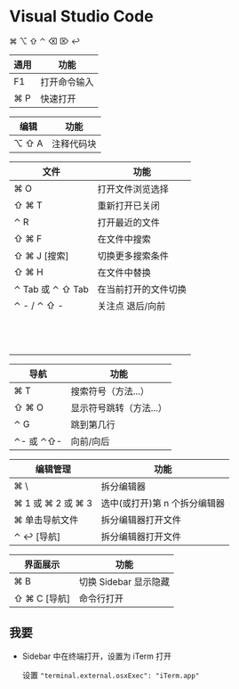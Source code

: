 Visual Studio Code
===

⌘ ⌥ ⇧ ⌃  ⌫ ⌦ ↩︎

| 通用 | 功能         |
| ---- | ------------ |
| F1   | 打开命令输入 |
| ⌘ P  | 快速打开     |

| 编辑  | 功能       |
| ----- | ---------- |
| ⌥ ⇧ A | 注释代码块 |

| 文件             | 功能                 |
| ---------------- | -------------------- |
| ⌘ O              | 打开文件浏览选择     |
| ⇧ ⌘ T            | 重新打开已关闭       |
| ⌃ R              | 打开最近的文件       |
| ⇧ ⌘ F            | 在文件中搜索         |
| ⇧ ⌘ J [搜索]     | 切换更多搜索条件     |
| ⇧ ⌘ H            | 在文件中替换         |
| ⌃ Tab 或 ⌃ ⇧ Tab | 在当前打开的文件切换 |
| ⌃ - / ⌃ ⇧ -      | 关注点 退后/向前     |
|                  |                      |
|                  |                      |
|                  |                      |
|                  |                      |
|                  |                      |
|                  |                      |
|                  |                      |
|                  |                      |
|                  |                      |
|                  |                      |
|                  |                      |
|                  |                      |


| 导航  | 功能                    |
| ----- | ----------------------- |
| ⌘ T   | 搜索符号（方法...）     |
| ⇧ ⌘ O | 显示符号跳转（方法...） |
| ⌃ G   | 跳到第几行              |
| ⌃- 或 ⌃⇧- | 向前/向后

| 编辑管理          | 功能                          |
| ----------------- | ----------------------------- |
| ⌘ \               | 拆分编辑器                    |
| ⌘ 1 或 ⌘ 2 或 ⌘ 3 | 选中(或打开)第 n 个拆分编辑器 |
| ⌘ 单击导航文件    | 拆分编辑器打开文件            |
| ⌃ ↩︎ [导航]       | 拆分编辑器打开文件            |


| 界面展示     | 功能                  |
| ------------ | --------------------- |
| ⌘ B          | 切换 Sidebar 显示隐藏 |
| ⇧ ⌘ C [导航] | 命令行打开            |

## 我要

- Sidebar 中在终端打开，设置为 iTerm 打开

    设置 `"terminal.external.osxExec": "iTerm.app"`
